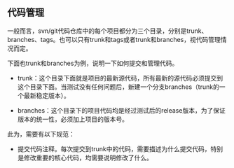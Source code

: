 ## 代码管理

一般而言，svn/git代码仓库中的每个项目都分为三个目录，分别是trunk、branches、tags。也可以只有trunk和tags或者trunk和branches，视代码管理情况而定。

下面也trunk和branches为例，说明一下如何提交和管理代码。

- trunk：这个目录下面就是项目的最新源代码，所有最新的源代码必须提交到这个目录下面。当测试没有任何问题后，新建一个分支branches（trunk的一个最新稳定版本）。
 
- branches：这个目录下的项目代码均是经过测试后的release版本，为了保证版本的统一性，必须加上项目的版本号。

此为，需要有以下规范：

- 提交代码注释。每次提交到trunk中的代码，需要描述为什么提交代码，特别是修改重要的核心代码，均需要说明修改了什么。
